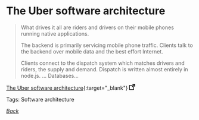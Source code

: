 # The Uber software architecture

> What drives it all are riders and drivers on their mobile phones running native applications.
>
> The backend is primarily servicing mobile phone traffic. Clients talk to the backend over mobile data and the best effort Internet.
>
> Clients connect to the dispatch system which matches drivers and riders, the supply and demand. Dispatch is written almost entirely in node.js.
> ...
> Databases...

[The Uber software architecture](http://massivetechinterview.blogspot.com/2015/09/the-uber-software-architecture.html){:target="_blank"} ![external redirect](../../img/ext-redir.png)

Tags: Software architecture

[_Back_](../)
